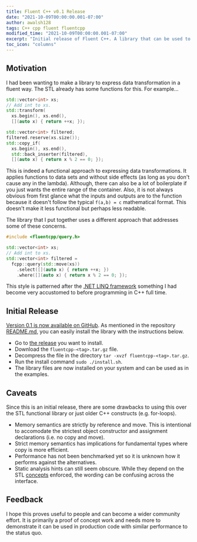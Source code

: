 ```yaml
---
title: Fluent C++ v0.1 Release
date: "2021-10-09T00:00:00.001-07:00"
author: awalsh128
tags: C++ cpp fluent fluentcpp
modified_time: "2021-10-09T00:00:00.001-07:00"
excerpt: "Initial release of Fluent C++. A library that can be used to express information in a functional way that allows for easy auto-complete and shorter expressions."
toc_icon: "columns"
---
```


## Motivation

I had been wanting to make a library to express data transformation in a fluent way. The STL already has some functions for this. For example...

```cpp
std::vector<int> xs;
// Add int to xs.
std::transform(
  xs.begin(), xs.end(),
  [](auto x) { return ++x; });

std::vector<int> filtered;
filtered.reserve(xs.size());
std::copy_if(
  xs.begin(), xs.end(),
  std::back_inserter(filtered),
  [](auto x) { return x % 2 == 0; });
```

This is indeed a functional approach to expressing data transformations. It applies functions to data sets and without side effects (as long as you don't cause any in the lambda). Although, there can also be a lot of boilerplate if you just wants the entire range of the container. Also, it is not always obvious from first glance what the inputs and outputs are to the function because it doesn't follow the typical ``f(a,b) = c`` mathematical format. This doesn't make it less functional but perhaps less readable.

The library that I put together uses a different approach that addresses some of these concerns.

```cpp
#include <fluentcpp/query.h>

std::vector<int> xs;
// Add int to xs.
std::vector<int> filtered =
  fcpp::query(std::move(xs))
    .select([](auto x) { return ++x; })
    .where([](auto x) { return x % 2 == 0; });
```

This style is patterned after the [.NET LINQ framework](https://docs.microsoft.com/en-us/dotnet/csharp/programming-guide/concepts/linq/) something I had become very accustomed to before programming in C++ full time.

## Initial Release

[Version 0.1 is now available on GitHub](https://github.com/awalsh128/fluentcpp/releases/tag/v0.1). As mentioned in the repository [README.md](https://github.com/awalsh128/fluentcpp#installing), you can easily install the library with the instructions below.

- Go to [the release](https://github.com/awalsh128/fluentcpp/releases) you want to install.
- Download the `fluentcpp-<tag>.tar.gz` file.
- Decompress the file in the directory `tar -xvzf fluentcpp-<tag>.tar.gz`.
- Run the install command `sudo ./install.sh`.
- The library files are now installed on your system and can be used as in the examples.

## Caveats

Since this is an initial release, there are some drawbacks to using this over the STL functional library or just older C++ constructs (e.g. for-loops).

- Memory semantics are strictly by reference and move. This is intentional to accomodate the strictest object constructor and assignment declarations (i.e. no copy and move).
- Strict memory semantics has implications for fundamental types where copy is more efficient.
- Performance has not been benchmarked yet so it is unknown how it performs against the alternatives.
- Static analysis hints can still seem obscure. While they depend on the STL [concepts](https://en.cppreference.com/w/cpp/concepts) enforced, the wording can be confusing across the interface.

## Feedback

I hope this proves useful to people and can become a wider community effort. It is primarily a proof of concept work and needs more to demonstrate it can be used in production code with similar performance to the status quo.
